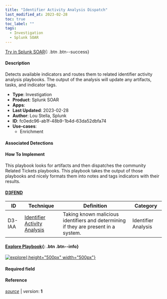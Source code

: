 ```yaml
---
title: "Identifier Activity Analysis Dispatch"
last_modified_at: 2023-02-28
toc: true
toc_label: ""
tags:
  - Investigation
  - Splunk SOAR
---
```


[Try in Splunk SOAR](https://www.splunk.com/en_us/software/splunk-security-orchestration-and-automation.html){: .btn .btn--success}

#### Description

Detects available indicators and routes them to related identifier activity analysis playbooks. The output of the analysis will update any artifacts, tasks, and indicator tags.

- **Type**: Investigation
- **Product**: Splunk SOAR
- **Apps**: 
- **Last Updated**: 2023-02-28
- **Author**: Lou Stella, Splunk
- **ID**: fc0edc96-ab1f-48b9-1b4d-63da52dbfa74
- **Use-cases**:
  - Enrichment

#### Associated Detections


#### How To Implement
This playbook looks for artifacts and then dispatches the community Related Tickets playbooks. This playbook takes the output of those playbooks and nicely formats them into notes and tags indicators with their results.


#### [D3FEND](https://d3fend.mitre.org/)

| ID          | Technique   | Definition     | Category       |
| ----------- | ----------- | -------------- | -------------- |
| D3-IAA | [Identifier Activity Analysis](https://d3fend.mitre.org/technique/d3f:IdentifierActivityAnalysis) | Taking known malicious identifiers and determining if they are present in a system. | Identifier Analysis |

#### [Explore Playbook](https://splunk.github.io/soar-playbook-viewer/?playbook=https://raw.githubusercontent.com/phantomcyber/playbooks/latest/Identifier_Activity_Analysis_Dispatch.json){: .btn .btn--info}

[![explore](https://raw.githubusercontent.com/splunk/security_content/develop/playbooks/Identifier_Activity_Analysis_Dispatch.png){:height="500px" width="500px"}](https://splunk.github.io/soar-playbook-viewer/?playbook=https://raw.githubusercontent.com/phantomcyber/playbooks/latest/Identifier_Activity_Analysis_Dispatch.json)

#### Required field


#### Reference



[*source*](https://github.com/splunk/security_content/tree/develop/playbooks/Identifier_Activity_Analysis_Dispatch.yml) \| *version*: **1**